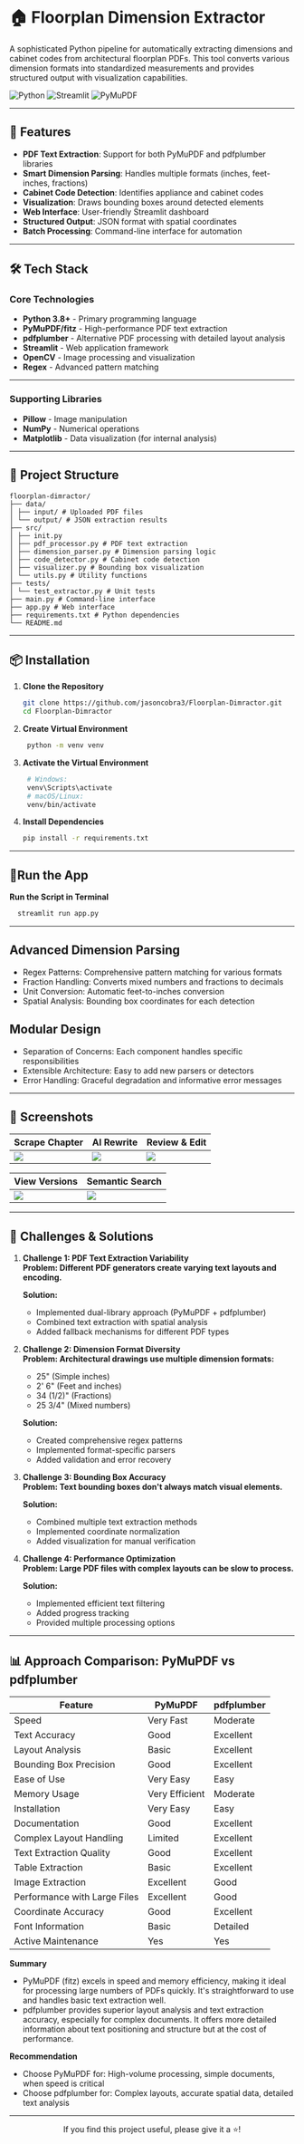 # 🏠 Floorplan Dimension Extractor

A sophisticated Python pipeline for automatically extracting dimensions and cabinet codes from architectural floorplan PDFs. This tool converts various dimension formats into standardized measurements and provides structured output with visualization capabilities.

![Python](https://img.shields.io/badge/Python-3.8%2B-blue)
![Streamlit](https://img.shields.io/badge/Streamlit-1.28.0-red)
![PyMuPDF](https://img.shields.io/badge/PyMuPDF-1.23.7-green)

---

## 🚀 Features

- **PDF Text Extraction**: Support for both PyMuPDF and pdfplumber libraries
- **Smart Dimension Parsing**: Handles multiple formats (inches, feet-inches, fractions)
- **Cabinet Code Detection**: Identifies appliance and cabinet codes
- **Visualization**: Draws bounding boxes around detected elements
- **Web Interface**: User-friendly Streamlit dashboard
- **Structured Output**: JSON format with spatial coordinates
- **Batch Processing**: Command-line interface for automation

---


## 🛠 Tech Stack

### Core Technologies
- **Python 3.8+** - Primary programming language
- **PyMuPDF/fitz** - High-performance PDF text extraction
- **pdfplumber** - Alternative PDF processing with detailed layout analysis
- **Streamlit** - Web application framework
- **OpenCV** - Image processing and visualization
- **Regex** - Advanced pattern matching

---


### Supporting Libraries
- **Pillow** - Image manipulation
- **NumPy** - Numerical operations
- **Matplotlib** - Data visualization (for internal analysis)

---

## 📁 Project Structure
```
floorplan-dimractor/
├── data/
│ ├── input/ # Uploaded PDF files
│ └── output/ # JSON extraction results
├── src/
│ ├── init.py
│ ├── pdf_processor.py # PDF text extraction
│ ├── dimension_parser.py # Dimension parsing logic
│ ├── code_detector.py # Cabinet code detection
│ ├── visualizer.py # Bounding box visualization
│ └── utils.py # Utility functions
├── tests/
│ └── test_extractor.py # Unit tests
├── main.py # Command-line interface
├── app.py # Web interface
├── requirements.txt # Python dependencies
└── README.md
```
---

## 📦 Installation

1. **Clone the Repository**
   ```bash
   git clone https://github.com/jasoncobra3/Floorplan-Dimractor.git
   cd Floorplan-Dimractor


2. **Create Virtual Environment**
   ```bash
    python -m venv venv
   
3. **Activate the Virtual Environment**
   ```bash
    # Windows:
    venv\Scripts\activate
    # macOS/Linux:
    venv/bin/activate

4. **Install Dependencies**
   ```bash
   pip install -r requirements.txt


---


##  🚀Run the App
   **Run the Script in Terminal**
   ```bash
     streamlit run app.py
   ```


---


## Advanced Dimension Parsing
- Regex Patterns: Comprehensive pattern matching for various formats
- Fraction Handling: Converts mixed numbers and fractions to decimals
- Unit Conversion: Automatic feet-to-inches conversion
- Spatial Analysis: Bounding box coordinates for each detection

## Modular Design
- Separation of Concerns: Each component handles specific responsibilities
- Extensible Architecture: Easy to add new parsers or detectors
- Error Handling: Graceful degradation and informative error messages

  
---

## 📸 Screenshots

| Scrape Chapter | AI Rewrite | Review & Edit |
|----------------|------------|---------------|
| ![](project_screenshots/scraper_ui.png) | ![](project_screenshots/spin_ai.png) | ![](project_screenshots/review_ui.png) |

| View Versions | Semantic Search |
|---------------|------------------|
| ![](project_screenshots/version_table.png) | ![](project_screenshots/semantic_search.png) |



---


## 🎯 Challenges & Solutions

1. **Challenge 1: PDF Text Extraction Variability**<br>
   **Problem: Different PDF generators create varying text layouts and encoding.**

    **Solution:**
   -  Implemented dual-library approach (PyMuPDF + pdfplumber)
   -  Combined text extraction with spatial analysis
   -  Added fallback mechanisms for different PDF types


2. **Challenge 2: Dimension Format Diversity**<br>
   **Problem: Architectural drawings use multiple dimension formats:**
   - 25" (Simple inches)
   - 2' 6" (Feet and inches)
   - 34 (1/2)" (Fractions)
   - 25 3/4" (Mixed numbers)

   **Solution:**
   - Created comprehensive regex patterns
   - Implemented format-specific parsers
   - Added validation and error recovery

3.  **Challenge 3: Bounding Box Accuracy**<br>
   **Problem: Text bounding boxes don't always match visual elements.**

    **Solution:**
    - Combined multiple text extraction methods
    - Implemented coordinate normalization
    - Added visualization for manual verification

4.  **Challenge 4: Performance Optimization**<br>
   **Problem: Large PDF files with complex layouts can be slow to process.**

    **Solution:**
    - Implemented efficient text filtering
    - Added progress tracking
    - Provided multiple processing options
  
  ---

## 📊 Approach Comparison: PyMuPDF vs pdfplumber

| Feature | PyMuPDF | pdfplumber |
|---------|---------|------------|
| Speed | Very Fast | Moderate |
| Text Accuracy | Good | Excellent |
| Layout Analysis | Basic | Excellent |
| Bounding Box Precision | Good | Excellent |
| Ease of Use | Very Easy | Easy |
| Memory Usage | Very Efficient | Moderate |
| Installation | Very Easy | Easy |
| Documentation | Good | Excellent |
| Complex Layout Handling | Limited | Excellent |
| Text Extraction Quality | Good | Excellent |
| Table Extraction | Basic | Excellent |
| Image Extraction | Excellent | Good |
| Performance with Large Files | Excellent | Good |
| Coordinate Accuracy | Good | Excellent |
| Font Information | Basic | Detailed |
| Active Maintenance | Yes | Yes |

**Summary**
- PyMuPDF (fitz) excels in speed and memory efficiency, making it ideal for processing large numbers of PDFs quickly. It's straightforward to use and handles basic text extraction well.
- pdfplumber provides superior layout analysis and text extraction accuracy, especially for complex documents. It offers more detailed information about text positioning and structure but at the cost of performance.

**Recommendation**
- Choose PyMuPDF for: High-volume processing, simple documents, when speed is critical
- Choose pdfplumber for: Complex layouts, accurate spatial data, detailed text analysis

---

<div align="center">
If you find this project useful, please give it a ⭐!
</div> 
